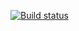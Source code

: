 [![Build status](https://ci.appveyor.com/api/projects/status/voj8lakr75oe15el?svg=true)](https://ci.appveyor.com/project/Niksel00/ajs-advanced-lesson-6-task-2)
